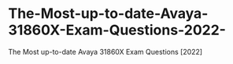 # The-Most-up-to-date-Avaya-31860X-Exam-Questions-2022-
The Most up-to-date Avaya 31860X Exam Questions [2022]
